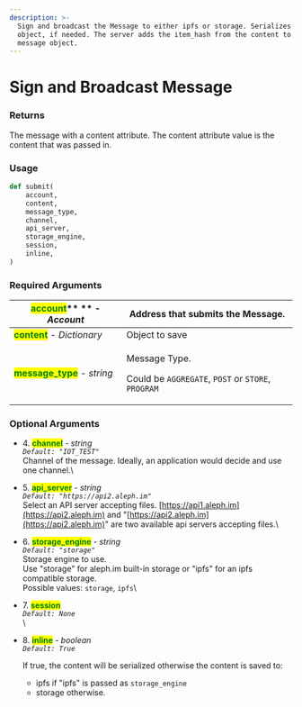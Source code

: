 ```yaml
---
description: >-
  Sign and broadcast the Message to either ipfs or storage. Serializes content
  object, if needed. The server adds the item_hash from the content to the
  message object.
---
```


# Sign and Broadcast Message

### Returns

The message with a content attribute. The content attribute value is the content that was passed in.

### Usage

```python
def submit(
    account,
    content,
    message_type,
    channel,
    api_server,
    storage_engine,
    session,
    inline,
)
```



### Required Arguments

| <mark style="color:green;">**account**</mark>** ** _- Account_ | Address that submits the Message.                                                                                         |
| -------------------------------------------------------------- | ------------------------------------------------------------------------------------------------------------------------- |
| <mark style="color:green;">**content**</mark> _- Dictionary_   | Object to save                                                                                                            |
| <mark style="color:green;">**message\_type**</mark> _- string_ | <p>Message Type.</p><p>Could be <code>AGGREGATE</code>, <code>POST</code> or <code>STORE</code>, <code>PROGRAM</code></p> |

### Optional Arguments

* 4\. <mark style="color:green;">**channel**</mark> _- string_\
  _`Default: "IOT_TEST"`_\
  Channel of the message. Ideally, an application would decide and use one channel.\

* 5\. <mark style="color:green;">**api\_server**</mark> _- string_\
  _`Default: "https://api2.aleph.im"`_\
  Select an API server accepting files. [https://api1.aleph.im](https://api2.aleph.im) and "[https://api2.aleph.im](https://api2.aleph.im)" are two available api servers accepting files.\

* 6\. <mark style="color:green;">**storage\_engine**</mark> _- string_\
  _`Default: "storage"`_\
  Storage engine to use. \
  Use "storage" for aleph.im built-in storage or "ipfs" for an ipfs compatible storage.\
  Possible values: `storage`, `ipfs`\

* 7\. <mark style="color:green;">**session**</mark>\
  _`Default: None`_\
  \

*   8\. <mark style="color:green;">**inline**</mark> _- boolean_\
    _`Default: True`_

    If true, the content will be serialized otherwise the content is saved to:&#x20;

    * ipfs if "ipfs" is passed as `storage_engine`&#x20;
    * storage otherwise.
